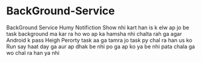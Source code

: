 # BackGround-Service
BackGround Service Humy Notifiction Show nhi kart han is k elw ap jo be task background ma kar ra ho wo ap ka hamsha nhi chalta rah ga agar Android k pass Heigh Perorty task aa ga tamra jo task py chal ra han us ko Run say haat day ga aur ap dhak be nhi po ga ap ko ya be nhi pata chala ga wo chal ra han ya nhi 
